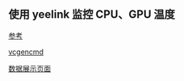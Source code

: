 ## 使用 yeelink 监控 CPU、GPU 温度

[参考](http://blog.lxx1.com/1611)

[vcgencmd](https://blog.gtwang.org/iot/raspberry-pi-vcgencmd-hardware-information/)

[数据展示页面](http://www.yeelink.net/devices/351713)
